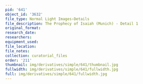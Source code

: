 ```yaml
---
pid: '641'
object_id: '3632'
file_type: Normal Light Images›Details
file_description: The Prophecy of Isaiah (Munich) - Detail 1
original_format:
research_date:
researchers:
equipment_used:
file_location:
file_notes:
collection: curatorial_files
order: '211'
thumbnail: img/derivatives/simple/641/thumbnail.jpg
fullwidth: img/derivatives/simple/641/fullwidth.jpg
full: img/derivatives/simple/641/fullwidth.jpg
---
```

